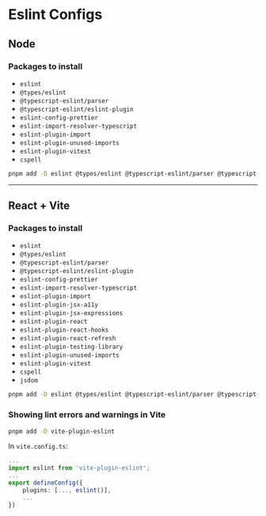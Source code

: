 # Eslint Configs

## Node

### Packages to install

- `eslint`
- `@types/eslint`
- `@typescript-eslint/parser`
- `@typescript-eslint/eslint-plugin`
- `eslint-config-prettier`
- `eslint-import-resolver-typescript`
- `eslint-plugin-import`
- `eslint-plugin-unused-imports`
- `eslint-plugin-vitest`
- `cspell`

```bash
pnpm add -D eslint @types/eslint @typescript-eslint/parser @typescript-eslint/eslint-plugin eslint-config-prettier eslint-import-resolver-typescript eslint-plugin-import eslint-plugin-unused-imports eslint-plugin-vitest cspell
```

---

## React + Vite

### Packages to install

- `eslint`
- `@types/eslint`
- `@typescript-eslint/parser`
- `@typescript-eslint/eslint-plugin`
- `eslint-config-prettier`
- `eslint-import-resolver-typescript`
- `eslint-plugin-import`
- `eslint-plugin-jsx-a11y`
- `eslint-plugin-jsx-expressions`
- `eslint-plugin-react`
- `eslint-plugin-react-hooks`
- `eslint-plugin-react-refresh`
- `eslint-plugin-testing-library`
- `eslint-plugin-unused-imports`
- `eslint-plugin-vitest`
- `cspell`
- `jsdom`

```bash
pnpm add -D eslint @types/eslint @typescript-eslint/parser @typescript-eslint/eslint-plugin eslint-config-prettier eslint-import-resolver-typescript eslint-plugin-import eslint-plugin-jsx-a11y eslint-plugin-jsx-expressions eslint-plugin-react eslint-plugin-react-hooks  eslint-plugin-react-refresh eslint-plugin-testing-library eslint-plugin-unused-imports eslint-plugin-vitest jsdom cspell
```

### Showing lint errors and warnings in Vite

```bash
pnpm add -D vite-plugin-eslint
```

In `vite.config.ts`:

```ts
...
import eslint from 'vite-plugin-eslint';
...
export defineConfig({
	plugins: [..., eslint()],
	...
})

```
